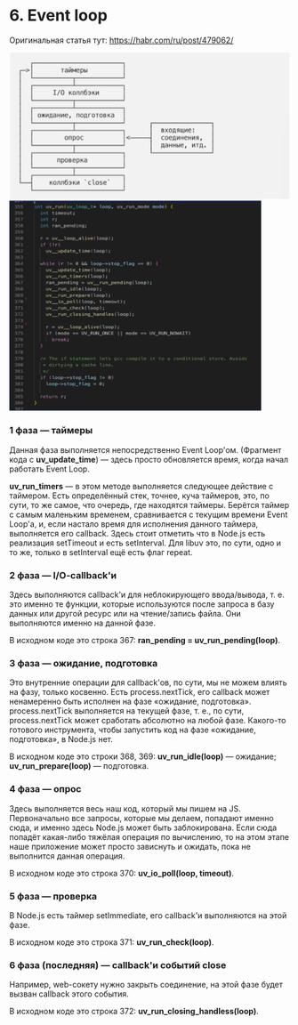 # 6. Event loop

Оригинальная статья тут: 
https://habr.com/ru/post/479062/

![EL_1](https://github.com/llevkin/katacoda-scenarios/blob/master/2_JS_Extended/img/Event_loop_1.png?raw=true)
![EL_2](https://github.com/llevkin/katacoda-scenarios/blob/master/2_JS_Extended/img/Event_loop_2.png?raw=true)

### 1 фаза — таймеры

Данная фаза выполняется непосредственно Event Loop'ом. 
(Фрагмент кода с **uv_update_time**) — здесь просто обновляется время, 
когда начал работать Event Loop.

**uv_run_timers** — в этом методе выполняется следующее действие с 
таймером. Есть определённый стек, точнее, куча таймеров, это, 
по сути, то же самое, что очередь, где находятся таймеры. 
Берётся таймер с самым маленьким временем, сравнивается с 
текущим времени Event Loop'а, и, если настало время для 
исполнения данного таймера, выполняется его callback. 
Здесь стоит отметить что в Node.js есть реализация 
setTimeout и есть setInterval. Для libuv это, по сути, одно 
и то же, только в setInterval ещё есть флаг repeat.

### 2 фаза — I/O-callback'и

Здесь выполняются callback'и для неблокирующего 
ввода/вывода, т. е. это именно те функции, которые используются после 
запроса в базу данных или другой ресурс или на чтение/запись файла. 
Они выполняются именно на данной фазе.

В исходном коде это строка 367: **ran_pending = uv_run_pending(loop)**.

### 3 фаза — ожидание, подготовка

Это внутренние операции для callback'ов, по сути, 
мы не можем влиять на фазу, только косвенно. 
Есть process.nextTick, его callback может ненамеренно 
быть исполнен на фазе «ожидание, подготовка». 
process.nextTick выполняется на текущей фазе, 
т. е., по сути, process.nextTick может сработать 
абсолютно на любой фазе. Какого-то готового инструмента, 
чтобы запустить код на фазе «ожидание, подготовка», в Node.js нет.

В исходном коде это строки 368, 369:
**uv_run_idle(loop)** — ожидание;
**uv_run_prepare(loop)** — подготовка.

### 4 фаза — опрос

Здесь выполняется весь наш код, который мы пишем на JS. 
Первоначально все запросы, которые мы делаем, попадают 
именно сюда, и именно здесь Node.js может быть заблокирована. 
Если сюда попадёт какая-либо тяжёлая операция по вычислению, 
то на этом этапе наше приложение может просто зависнуть и ожидать, 
пока не выполнится данная операция.

В исходном коде это строка 370: **uv_io_poll(loop, timeout)**.

### 5 фаза — проверка

В Node.js есть таймер setImmediate, его callback'и 
выполняются на этой фазе.

В исходном коде это строка 371: **uv_run_check(loop)**.

### 6 фаза (последняя) — callback'и событий close

Например, web-сокету нужно закрыть соединение, на этой фазе 
будет вызван callback этого события.

В исходном коде это строка 372: **uv_run_closing_handless(loop)**.